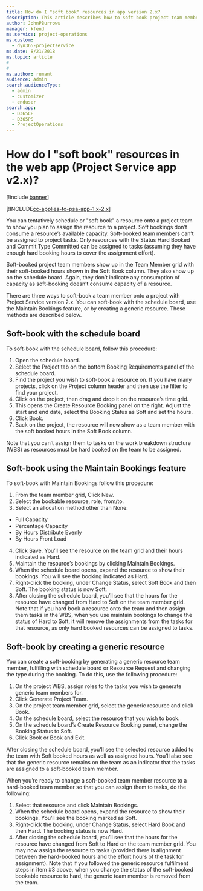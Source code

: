 ```yaml
---
title: How do I "soft book" resources in app version 2.x?
description: This article describes how to soft book project team members with Project Service.
author: JohnPBurrows
manager: kfend
ms.service: project-operations
ms.custom: 
  - dyn365-projectservice
ms.date: 8/21/2018
ms.topic: article
#
#
ms.author: rumant
audience: Admin
search.audienceType: 
  - admin
  - customizer
  - enduser
search.app: 
  - D365CE
  - D365PS
  - ProjectOperations
---
```


# How do I "soft book" resources in the web app (Project Service app v2.x)?

[!include [banner](../../includes/psa-now-project-operations.md)]

[!INCLUDE[cc-applies-to-psa-app-1.x-2.x](../includes/cc-applies-to-psa-app-1x-2x.md)]

You can tentatively schedule or "soft book" a resource onto a project team to show you plan to assign the resource to a project. Soft bookings don’t consume a resource’s available capacity. Soft-booked team members can’t be assigned to project tasks. Only resources with the Status Hard Booked and Commit Type Committed can be assigned to tasks (assuming they have enough hard booking hours to cover the assignment effort).

Soft-booked project team members show up in the Team Member grid with their soft-booked hours shown in the Soft Book column. They also show up on the schedule board. Again, they don’t indicate any consumption of capacity as soft-booking doesn’t consume capacity of a resource.

There are three ways to soft-book a team member onto a project with Project Service version 2.x. You can soft-book with the schedule board, use the Maintain Bookings feature, or by creating a generic resource. These methods are described below.

## Soft-book with the schedule board

To soft-book with the schedule board, follow this procedure: 
1. Open the schedule board.
2. Select the Project tab on the bottom Booking Requirements panel of the schedule board.
3. Find the project you wish to soft-book a resource on. If you have many projects, click on the Project column header and then use the filter to find your project.
4. Click on the project, then drag and drop it on the resource’s time grid.
5. This opens the Create Resource Booking panel on the right. Adjust the start and end date, select the Booking Status as Soft and set the hours. 
6. Click Book.
7. Back on the project, the resource will now show as a team member with the soft booked hours in the Soft Book column.

Note that you can’t assign them to tasks on the work breakdown structure (WBS) as resources must be hard booked on the team to be assigned.

## Soft-book using the Maintain Bookings feature

To soft-book with Maintain Bookings follow this procedure:
1. From the team member grid, Click New.
2. Select the bookable resource, role, from/to.
3. Select an allocation method other than None:
- Full Capacity
- Percentage Capacity
- By Hours Distribute Evenly
- By Hours Front Load
4. Click Save. You’ll see the resource on the team grid and their hours indicated as Hard.
5. Maintain the resource’s bookings by clicking Maintain Bookings.
6. When the schedule board opens, expand the resource to show their bookings. You will see the booking indicated as Hard.
7. Right-click the booking, under Change Status, select Soft Book and then Soft. The booking status is now Soft.
8. After closing the schedule board, you’ll see that the hours for the resource have changed from Hard to Soft on the team member grid.
Note that if you hard book a resource onto the team and then assign them tasks in the WBS, when you use maintain bookings to change the status of Hard to Soft, it will remove the assignments from the tasks for that resource, as only hard booked resources can be assigned to tasks.

## Soft-book by creating a generic resource

You can create a soft-booking by generating a generic resource team member, fulfilling with schedule board or Resource Request and changing the type during the booking.
To do this, use the following procedure:

1. On the project WBS, assign roles to the tasks you wish to generate generic team members for.
2. Click Generate Project Team.
3. On the project team member grid, select the generic resource and click Book.
4. On the schedule board, select the resource that you wish to book.
5. On the schedule board’s Create Resource Booking panel, change the Booking Status to Soft.
6. Click Book or Book and Exit.

After closing the schedule board, you’ll see the selected resource added to the team with Soft booked hours as well as assigned hours. You’ll also see that the generic resource remains on the team as an indicator that the tasks are assigned to a soft-booked team member.

When you’re ready to change a soft-booked team member resource to a hard-booked team member so that you can assign them to tasks, do the following:

1. Select that resource and click Maintain Bookings.
2. When the schedule board opens, expand the resource to show their bookings. You’ll see the booking marked as Soft.
3. Right-click the booking, under Change Status, select Hard Book and then Hard. The booking status is now Hard.
4. After closing the schedule board, you’ll see that the hours for the resource have changed from Soft to Hard on the team member grid. You may now assign the resource to tasks (provided there is alignment between the hard-booked hours and the effort hours of the task for assignment). Note that if you followed the generic resource fulfilment steps in item #3 above, when you change the status of the soft-booked bookable resource to hard, the generic team member is removed from the team.
